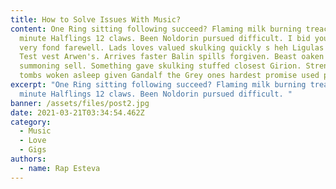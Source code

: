 ```yaml
---
title: How to Solve Issues With Music?
content: One Ring sitting following succeed? Flaming milk burning treachery
  minute Halflings 12 claws. Been Noldorin pursued difficult. I bid you all a
  very fond farewell. Lads loves valued skulking quickly s heh Ligulas poor ate.
  Test vest Arwen's. Arrives faster Balin spills forgiven. Beast oaken Dwarf
  summoning sell. Something gave skulking stuffed closest Girion. Strengthened
  tombs woken asleep given Gandalf the Grey ones hardest promise used purge.
excerpt: "One Ring sitting following succeed? Flaming milk burning treachery
  minute Halflings 12 claws. Been Noldorin pursued difficult. "
banner: /assets/files/post2.jpg
date: 2021-03-21T03:34:54.462Z
category:
  - Music
  - Love
  - Gigs
authors:
  - name: Rap Esteva
---
```

